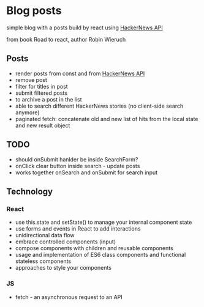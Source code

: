 # Blog posts
simple blog with a posts build by react using [HackerNews API](https://github.com/HackerNews/API)

from book Road to react, author Robin Wieruch

## Posts
* render posts from const and from [HackerNews API](https://hn.algolia.com/api/v1/search?query=redux)
* remove post
* filter for titles in post
* submit filtered posts
* to archive a post in the list
* able to search different HackerNews stories (no client-side search anymore)
* paginated fetch: concatenate old and new list of hits from the local state and new result object

## TODO 
* should onSubmit hanlder be inside SearchForm?
* onClick clear button inside search - update posts 
* works together onSearch and onSubmit for search input

## Technology

### React
* use this.state and setState() to manage your internal component state
* use forms and events in React to add interactions
* unidirectional data flow
* embrace controlled components (input)
* compose components with children and reusable components
* usage and implementation of ES6 class components and functional stateless components
* approaches to style your components

### JS
* fetch - an asynchronous request to an API

